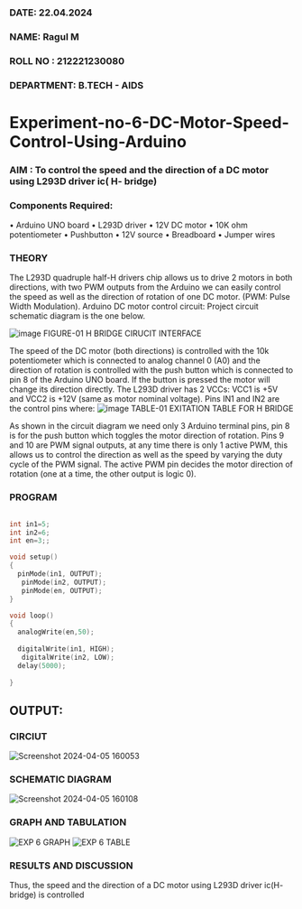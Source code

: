 ###  DATE: 22.04.2024

###  NAME: Ragul M
###  ROLL NO : 212221230080
###  DEPARTMENT: B.TECH - AIDS
# Experiment-no-6-DC-Motor-Speed-Control-Using-Arduino
### AIM : To control the speed and the direction of a DC motor using L293D driver ic( H- bridge)

### Components Required:
•	Arduino UNO board
•	L293D driver
•	12V DC motor
•	10K ohm potentiometer
•	Pushbutton
•	12V source
•	Breadboard
•	Jumper wires
### THEORY 
The L293D quadruple half-H drivers chip allows us to drive 2 motors in both directions, with two PWM outputs from the Arduino we can easily control the speed as well as the direction of rotation of one DC motor. (PWM: Pulse Width Modulation).
Arduino DC motor control circuit:
Project circuit schematic diagram is the one below.

![image](https://user-images.githubusercontent.com/36288975/167763051-b230c183-afc5-46f2-ba95-0f95e10dd6c9.png)
FIGURE-01 H BRIDGE CIRUCIT INTERFACE 
 
The speed of the DC motor (both directions) is controlled with the 10k potentiometer which is connected to analog channel 0 (A0) and the direction of rotation is controlled with the push button which is connected to pin 8 of the Arduino UNO board. If the button is pressed the motor will change its direction directly.
The L293D driver has 2 VCCs: VCC1 is +5V and VCC2 is +12V (same as motor nominal voltage). Pins IN1 and IN2 are the control pins where:
![image](https://user-images.githubusercontent.com/36288975/167763120-1421c2c5-8381-49eb-b376-03f6e1113b7a.png)
TABLE-01 EXITATION TABLE FOR H BRIDGE 

As shown in the circuit diagram we need only 3 Arduino terminal pins, pin 8 is for the push button which toggles the motor direction of rotation. Pins 9 and 10 are PWM signal outputs, at any time there is only 1 active PWM, this allows us to control the direction as well as the speed by varying the duty cycle of the PWM signal. The active PWM pin decides the motor direction of rotation (one at a time, the other output is logic 0).

### PROGRAM 
```c

int in1=5;
int in2=6;
int en=3;;

void setup()
{
  pinMode(in1, OUTPUT);
   pinMode(in2, OUTPUT);
   pinMode(en, OUTPUT);
}

void loop()
{ 
  analogWrite(en,50);
  
  digitalWrite(in1, HIGH);
   digitalWrite(in2, LOW);
  delay(5000);
  
}


```
## OUTPUT:
### CIRCIUT
![Screenshot 2024-04-05 160053](https://github.com/saran7d/Experiment-no-7-DC-Motor-Speed-Control-Using-Arduino/assets/104412179/780f3961-5429-4c8a-bdee-f65c10af0e12)


### SCHEMATIC DIAGRAM
![Screenshot 2024-04-05 160108](https://github.com/saran7d/Experiment-no-7-DC-Motor-Speed-Control-Using-Arduino/assets/104412179/0c0e05d1-9406-486d-94fd-c8f04bd04829)

### GRAPH AND TABULATION 
![EXP 6 GRAPH](https://github.com/saran7d/Experiment-no-7-DC-Motor-Speed-Control-Using-Arduino/assets/104412179/ff0dba67-db71-4326-864c-2e64a42e1d16)
![EXP 6 TABLE](https://github.com/saran7d/Experiment-no-7-DC-Motor-Speed-Control-Using-Arduino/assets/104412179/7f34e1fe-097d-4969-9024-064f83775564)


### RESULTS AND DISCUSSION 
Thus, the speed and the direction of a DC motor using L293D driver ic(H- bridge) is controlled 

